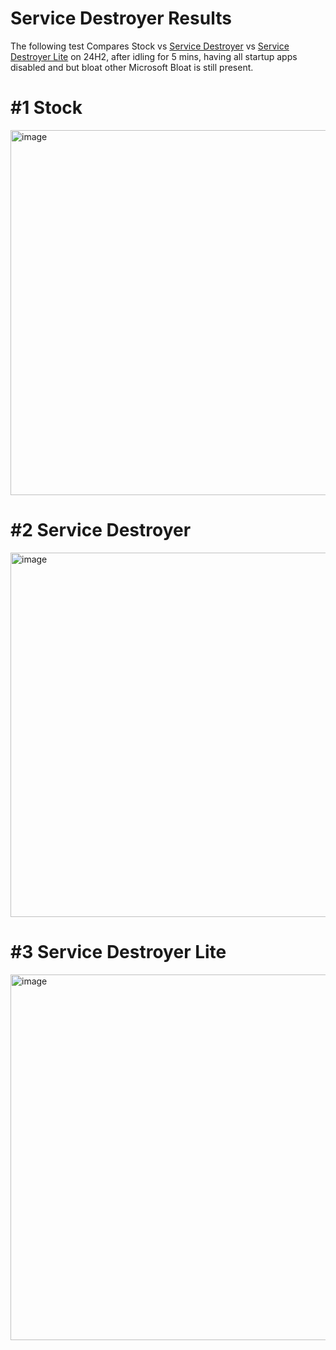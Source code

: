 # Service Destroyer Results
The following test Compares Stock vs [Service Destroyer](https://github.com/QuakedK/Service-Destroyer/releases/download/ServiceDisabler/Service-Destroyer-V1.0.bat) vs [Service Destroyer Lite](https://github.com/QuakedK/Service-Destroyer/releases/download/ServiceDisabler/Service-Destroyer-Lite-V1.0.bat) on 24H2, after idling for 5 mins, having all startup apps disabled and but bloat other Microsoft Bloat is still present.

# #1 Stock
<img width="768" height="584" alt="image" src="https://github.com/user-attachments/assets/488e844d-9ff9-40c6-84c8-283f69ea419e" />

# #2 Service Destroyer
<img width="768" height="583" alt="image" src="https://github.com/user-attachments/assets/a070da53-c541-4d3b-8467-211a47c9d5d9" />

# #3 Service Destroyer Lite
<img width="768" height="585" alt="image" src="https://github.com/user-attachments/assets/547cc555-1805-4363-bb8e-01480f94cb0f" />

